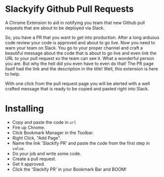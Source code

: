 # Slackyify Github Pull Requests

A Chrome Extension to aid in notifying you team that new Github pull requests that are about to be 
deployed via Slack.

So, you have a PR that you want to get into production. After a long arduous code review your code is
approved and about to go live. Now you need to warn your team on Slack. You go to your proper channel
and craft a beautiful message about the code that is about to go live and even link the URL to your pull
request so the team can see it. What a wonderful person you are. But why the hell did you even have to
even do that! The PR page itself had the link and the description in the title! Well, this extension is
here to help.

With one click from the pull request page you will be alerted with a well crafted message that is ready
to be copied and pasted right into Slack.

# Installing

* Copy and paste the code in `url`
* Fire up Chrome.
* Click Bookmark Manager in the Toolbar.
* Right Click, "Add Page".
* Name the link 'Slackify PR' and paste the code from the first step in `value`.
* Do your job and write some code.
* Create a pull request.
* Get it approved.
* Click the 'Slackify PR' in your Bookmark Bar and BOOM!